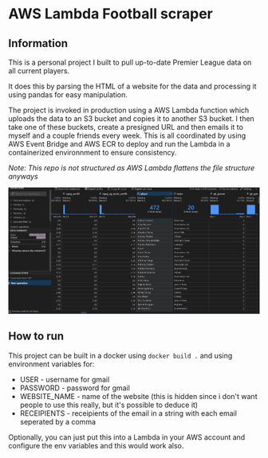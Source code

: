 # AWS Lambda Football scraper

## Information


This is a personal project I built to pull up-to-date Premier League data on all current players. 

It does this by parsing the HTML of a website for the data and processing it using pandas for easy manipulation.

The project is invoked in production using a AWS Lambda function which uploads the data to an S3 bucket and copies it to another S3 bucket. I then take one of these buckets, create a presigned URL and then emails it to myself and a couple friends every week. This is all coordinated by using AWS Event Bridge and AWS ECR to deploy and run the Lambda in a containerized environnment to ensure consistency.

*Note: This repo is not structured as AWS Lambda flattens the file structure anyways*


![alt text](<screenshot.png>)



## How to run

This project can be built in a docker using `docker build .` and using environment variables for: 
- USER - username for gmail
- PASSWORD - password for gmail
- WEBSITE_NAME - name of the website (this is hidden since i don't want people to use this really, but it's possible to deduce it)
- RECEIPIENTS - receipients of the email in a string with each email seperated by a comma


Optionally, you can just put this into a Lambda in your AWS account and configure the env variables and this would work also.


